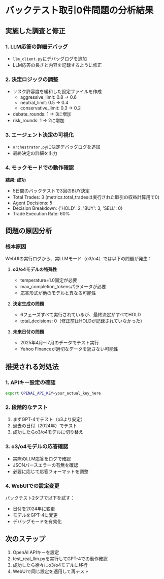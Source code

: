 # バックテスト取引0件問題の分析結果

## 実施した調査と修正

### 1. LLM応答の詳細デバッグ
- `llm_client.py`にデバッグログを追加
- LLM応答の長さと内容を記録するように修正

### 2. 決定ロジックの調整
- リスク許容度を緩和した設定ファイルを作成
  - aggressive_limit: 0.8 → 0.6
  - neutral_limit: 0.5 → 0.4
  - conservative_limit: 0.3 → 0.2
- debate_rounds: 1 → 3に増加
- risk_rounds: 1 → 2に増加

### 3. エージェント決定の可視化
- `orchestrator.py`に決定デバッグログを追加
- 最終決定の詳細を出力

### 4. モックモードでの動作確認
**結果: 成功**
- 5日間のバックテストで3回のBUY決定
- Total Trades: 3 (metrics.total_tradesは実行された取引の収益計算用で0)
- Agent Decisions: 5
- Decision Breakdown: {'HOLD': 2, 'BUY': 3, 'SELL': 0}
- Trade Execution Rate: 60%

## 問題の原因分析

### 根本原因
WebUIの実行ログから、実LLMモード（o3/o4）では以下の問題が発生：

1. **o3/o4モデルの特殊性**
   - temperature=1.0固定が必要
   - max_completion_tokensパラメータが必要
   - 応答形式が他のモデルと異なる可能性

2. **決定生成の問題**
   - 6フェーズすべて実行されているが、最終決定がすべてHOLD
   - total_decisions: 0（修正前はHOLDが記録されていなかった）

3. **未来日付の問題**
   - 2025年4月〜7月のデータでテスト実行
   - Yahoo Financeが適切なデータを返さない可能性

## 推奨される対処法

### 1. APIキー設定の確認
```bash
export OPENAI_API_KEY=your_actual_key_here
```

### 2. 段階的なテスト
1. まずGPT-4でテスト（o3より安定）
2. 過去の日付（2024年）でテスト
3. 成功したらo3/o4モデルに切り替え

### 3. o3/o4モデルの応答確認
- 実際のLLM応答をログで確認
- JSONパースエラーの有無を確認
- 必要に応じて応答フォーマットを調整

### 4. WebUIでの設定変更
バックテスト2タブで以下を試す：
- 日付を2024年に変更
- モデルをGPT-4に変更
- デバッグモードを有効化

## 次のステップ

1. OpenAI APIキーを設定
2. test_real_llm.pyを実行してGPT-4での動作確認
3. 成功したら徐々にo3/o4モデルに移行
4. WebUIで同じ設定を適用して再テスト